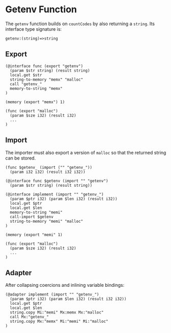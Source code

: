 # Getenv Function

The `getenv` function builds on `countCodes` by also returning a `string`. Its
interface type signature is:

```
getenv:(string)=>string
```

## Export


```
(@interface func (export "getenv")
  (param $str string) (result string)
  local.get $str
  string-to-memory "memx" "malloc"
  call "getenv_"
  memory-to-string "memx"
)

(memory (export "memx") 1)

(func (export "malloc")
  (param $sze i32) (result i32)
  ...
)
```

## Import

The importer must also export a version of `malloc` so that the returned string can be
stored.

```
(func $getenv_ (import ("" "getenv_"))
  (param i32 i32) (result i32 i32))

(@interface func $getenv (import "" "getenv")
  (param $str string) (result string))

(@interface implement (import "" "getenv_")
  (param $ptr i32) (param $len i32) (result i32))
  local.get $ptr
  local.get $len
  memory-to-string "memi"
  call-import $getenv
  string-to-memory "memi" "malloc"
)

(memory (export "memi" 1)

(func (export "malloc")
  (param $sze i32) (result i32)
  ...
)
```


## Adapter

After collapsing coercions and inlining variable bindings:

```
(@adapter implement (import "" "getenv_")
  (param $ptr i32) (param $len i32) (result i32 i32))
  local.get $ptr
  local.get $len
  string.copy Mi:"memi" Mx:memx Mx:"malloc"
  call Mx:"getenv_"
  string.copy Mx:"memx" Mi:"memi" Mi:"malloc"
)
```
